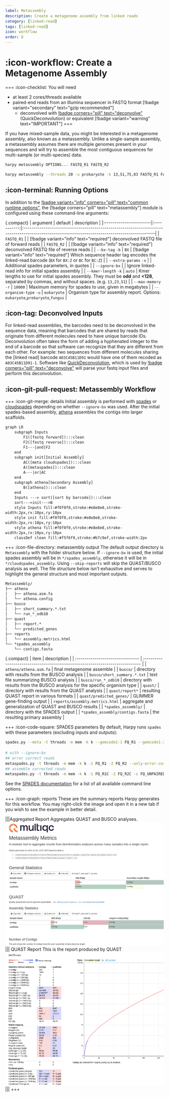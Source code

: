 ```yaml
---
label: Metassembly
description: Create a metagenome assembly from linked reads
category: [linked-read]
tags: [linked-read]
icon: workflow
order: 8
---
```


# :icon-workflow: Create a Metagenome Assembly

===  :icon-checklist: You will need
- at least 2 cores/threads available
- paired-end reads from an Illumina sequencer in FASTQ format [!badge variant="secondary" text="gzip recommended"]
    - deconvolved with [!badge corners="pill" text="deconvolve"](deconvolve.md) (QuickDeconvolution) or equivalent [!badge variant="warning" text="IMPORTANT"]
===

If you have mixed-sample data, you might be interested in a metagenome assembly, also known as a metassembly. Unlike
a single-sample assembly, a metassembly assumes there are multiple genomes present in your sequences and will try to
assemble the most contiguous sequences for multi-sample (or multi-species) data.

```bash usage
harpy metassembly OPTIONS... FASTQ_R1 FASTQ_R2
```

```bash example
harpy metassembly --threads 20 -u prokaryote -k 13,51,75,83 FASTQ_R1 FASTQ_R2
```

## :icon-terminal: Running Options
In addition to the [!badge variant="info" corners="pill" text="common runtime options"](/Getting_Started/common_options.md), the [!badge corners="pill" text="metassembly"] module is configured using these command-line arguments:

{.compact}
| argument               |   default   | description                                                                                                                                    |
|:-----------------------|:-----------:|:-----------------------------------------------------------------------------------------------------------------------------------------------|
| `FASTQ_R1`             |             | [!badge variant="info" text="required"] deconvolved FASTQ file of forward reads                                                                |
| `FASTQ_R2`             |             | [!badge variant="info" text="required"] deconvolved FASTQ file of reverse reads                                                                |
| `--bx-tag` `-b`        |    `BX`     | [!badge variant="info" text="required"] Which sequence header tag encodes the linked-read barcode (`BX` for `BX:Z` or `BC` for `BC:Z`)         |
| `--extra-params` `-x`  |             | Additional spades parameters, in quotes                                                                                                        |
| `--ignore-bx`          |             | Ignore linked-read info for initial spades assembly                                                                                            |
| `--kmer-length` `-k`   |   `auto`    | Kmer lengths to use for initial spades assembly. They must be **odd** and **<128**, separated by commas, and without spaces. (e.g. `13,23,51`) |
| `--max-memory` `-r`    |   `10000`   | Maximum memory for spades to use, given in megabytes                                                                                           |
| `--organism-type` `-u` | `eukaryote` | Organism type for assembly report. Options: `eukaryote`,`prokaryote`,`fungus`                                                                  |

## :icon-tag: Deconvolved Inputs
For linked-read assemblies, the barcodes need to be deconvolved in the sequence data, meaning that
barcodes that are shared by reads that originate from different molecules need to have unique barcode
IDs. Deconvolution often takes the form of adding a hyphenated integer to the end of a barcode so that software
can recognize that they are different from each other. For example: two sequences from different molecules
sharing the [linked read] barcode `A03C45B11D91` would have one of them recoded as `A03C45B11D91-1`. Software
like [QuickDeconvolution](https://github.com/RolandFaure/QuickDeconvolution), which is used by [!badge corners="pill" text="deconvolve"](deconvolve.md) will parse
your fastq input files and perform this deconvolution.

## :icon-git-pull-request: Metassembly Workflow
+++ :icon-git-merge: details
Initial assembly is performed with [spades](http://ablab.github.io/spades/) or [cloudspades](https://github.com/ablab/spades/tree/cloudspades-ismb)
depending on whether `--ignore-bx` was used. After the initial spades-based assembly,
[athena](https://github.com/abishara/athena_meta) assembles the contigs into larger scaffolds.

```mermaid
graph LR
    subgraph Inputs
        F1([fastq forward]):::clean
        F2([fastq reverse]):::clean
        F1---|and|F2
    end
    subgraph init[Initial Assembly]
        AC([meta cloudspades]):::clean
        A([metaspades]):::clean
        A---|or|AC
    end
    subgraph athena[Secondary Assembly]
        B([athena]):::clean
    end
    Inputs ---> sort([sort by barcode]):::clean
    sort--->init--->B
    style Inputs fill:#f0f0f0,stroke:#e8e8e8,stroke-width:2px,rx:10px,ry:10px
    style init fill:#f0f0f0,stroke:#e8e8e8,stroke-width:2px,rx:10px,ry:10px
    style athena fill:#f0f0f0,stroke:#e8e8e8,stroke-width:2px,rx:10px,ry:10px
    classDef clean fill:#f5f6f9,stroke:#b7c9ef,stroke-width:2px
```

+++ :icon-file-directory: metassembly output
The default output directory is `Metassembly` with the folder structure below. If `--ignore-bx` is used, the initial
spades assembly will be in `*/spades_assembly`, otherwise it will be in `*/cloudspades_assembly`. Using `--skip-reports`
will skip the QUAST/BUSCO analysis as well. The file structure below isn't exhaustive and serves to highlight the general
structure and most important outputs.
```
Metassembly/
├── athena
│   ├── athena.asm.fa
│   └── athena.config
├── busco
│   ├── short_summary.*.txt
│   └── run_*_odb10
├── quast
│   ├── report.*
│   └── predicted_genes
├── reports
│   └── assembly.metrics.html
└── *spades_assembly
    └── contigs.fasta
```
{.compact}
| item                             | description                                                                   |
| :------------------------------- | :---------------------------------------------------------------------------- |
| `athena/athena.asm.fa`           | final metagenome assemble                                                     |
| `busco/`                         | directory with results from the BUSCO analysis                                |
| `busco/short_summary.*.txt`      | text file summarizing BUSCO analysis                                          |
| `busco/run_*_odb10`              | directory with results from the BUSCO analysis for the specific organism type |
| `quast/`                         | directory with results from the QUAST analysis                                |
| `quast/report*`                  | resulting QUAST report in various formats                                     |
| `quast/predicted_genes/`         | GLIMMER gene-finding output                                                   |
| `reports/assembly.metrics.html`  | aggregate and generalization of QUAST and BUSCO results                       |
| `*spades_assembly/`              | directory with the SPADES output                                              |
| `*spades_assembly/contigs.fasta` | the resulting primary assembly                                                |

+++ :icon-code-square: SPADES parameters
By default, Harpy runs `spades` with these parameters (excluding inputs and outputs):
```bash
spades.py --meta -t threads -m mem -k k --gemcode1-1 FQ_R1 --gemcode1-2 FQ_R2

# with --ignore-bx
## error correct reads
metaspades.py -t threads -m mem -k k -1 FQ_R1 -2 FQ_R2 --only-error-correction
## assemble corrected reads
metaspades.py -t threads -m mem -k k -1 FQ_R1C -2 FQ_R2C -s FQ_UNPAIREDC --only-assembler
```
See the [SPADES documentation](http://ablab.github.io/spades/running.html) for a list of all available command line options.

+++ :icon-graph: reports
These are the summary reports Harpy generates for this workflow. You may right-click
the image and open it in a new tab if you wish to see the example in better detail.

|||Aggregated Report
Aggregates QUAST and BUSCO analyses.
![reports/assembly.metrics.html](/static/assembly_multiqc.png)
||| QUAST Report
This is the report produced by QUAST
![reports/assembly.metrics.html](/static/metassembly_quast.png)
|||
+++
